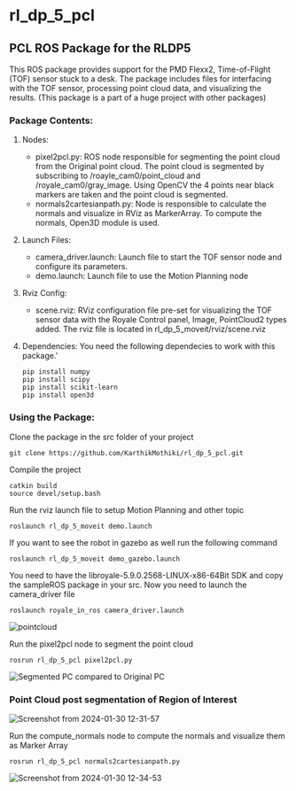 # rl_dp_5_pcl

## PCL ROS Package for the RLDP5

This ROS package provides support for the PMD Flexx2, Time-of-Flight (TOF) sensor stuck to a desk. The package includes files for interfacing with the TOF sensor, processing point cloud data, and visualizing the results.
(This package is a part of a huge project with other packages)

### Package Contents:
1. Nodes:

    - pixel2pcl.py: ROS node responsible for segmenting the point cloud from the Original point cloud. The point cloud is segmented by subscribing to /roayle_cam0/point_cloud and /royale_cam0/gray_image. Using OpenCV the 4 points near black markers are taken and the point cloud is segmented.
    - normals2cartesianpath.py: Node is responsible to calculate the normals and visualize in RViz as MarkerArray. To compute the normals, Open3D module is used. 

2. Launch Files:

    - camera_driver.launch: Launch file to start the TOF sensor node and configure its parameters.
    - demo.launch: Launch file to use the Motion Planning node

3. Rviz Config:

    - scene.rviz: RViz configuration file pre-set for visualizing the TOF sensor data with the Royale Control panel, Image, PointCloud2 types added. The rviz file is located in rl_dp_5_moveit/rviz/scene.rviz
  
4. Dependencies: You need the following dependecies to work with this package.'
   
   ```
   pip install numpy
   pip install scipy
   pip install scikit-learn
   pip install open3d
   ```


### Using the Package:

Clone the package in the src folder of your project
```
git clone https://github.com/KarthikMothiki/rl_dp_5_pcl.git
```

Compile the project
```
catkin build
source devel/setup.bash
```
Run the rviz launch file to setup Motion Planning and other topic
```
roslaunch rl_dp_5_moveit demo.launch
```
If you want to see the robot in gazebo as well run the following command
```
roslaunch rl_dp_5_moveit demo_gazebo.launch
```

You need to have the libroyale-5.9.0.2568-LINUX-x86-64Bit SDK and copy the sampleROS package in your src.
Now you need to launch the camera_driver file
```
roslaunch royale_in_ros camera_driver.launch 
```
![pointcloud](https://github.com/KarthikMothiki/rl_dp_5_pcl/assets/62557178/57266682-f4e9-4f57-a79b-2b46bb6b27db)

Run the pixel2pcl node to segment the point cloud
```
rosrun rl_dp_5_pcl pixel2pcl.py 
```
![Segmented PC compared to Original PC](https://github.com/KarthikMothiki/rl_dp_5_pcl/assets/62557178/dde89c69-0962-424e-998b-5da50216b119)

### Point Cloud post segmentation of Region of Interest
![Screenshot from 2024-01-30 12-31-57](https://github.com/KarthikMothiki/rl_dp_5_pcl/assets/62557178/85f9dae8-2b2b-4a40-9d5b-4e8264d452f6)

Run the compute_normals node to compute the normals and visualize them as Marker Array
```
rosrun rl_dp_5_pcl normals2cartesianpath.py
```
![Screenshot from 2024-01-30 12-34-53](https://github.com/KarthikMothiki/rl_dp_5_pcl/assets/62557178/05470dbc-c32f-4139-8150-58d0597a4d61)




